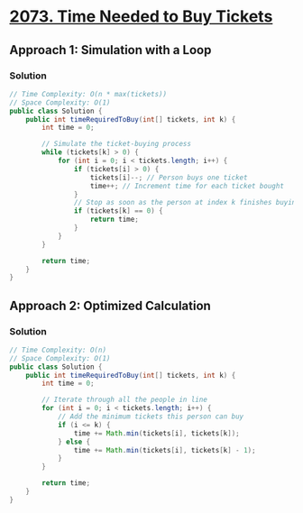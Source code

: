 # [2073. Time Needed to Buy Tickets](https://leetcode.com/problems/time-needed-to-buy-tickets/)

## Approach 1: Simulation with a Loop

### Solution
```java
// Time Complexity: O(n * max(tickets))
// Space Complexity: O(1)
public class Solution {
    public int timeRequiredToBuy(int[] tickets, int k) {
        int time = 0;

        // Simulate the ticket-buying process
        while (tickets[k] > 0) {
            for (int i = 0; i < tickets.length; i++) {
                if (tickets[i] > 0) {
                    tickets[i]--; // Person buys one ticket
                    time++; // Increment time for each ticket bought
                }
                // Stop as soon as the person at index k finishes buying
                if (tickets[k] == 0) {
                    return time;
                }
            }
        }

        return time;
    }
}
```

## Approach 2: Optimized Calculation

### Solution
```java
// Time Complexity: O(n)
// Space Complexity: O(1)
public class Solution {
    public int timeRequiredToBuy(int[] tickets, int k) {
        int time = 0;

        // Iterate through all the people in line
        for (int i = 0; i < tickets.length; i++) {
            // Add the minimum tickets this person can buy
            if (i <= k) {
                time += Math.min(tickets[i], tickets[k]);
            } else {
                time += Math.min(tickets[i], tickets[k] - 1);
            }
        }

        return time;
    }
}
```